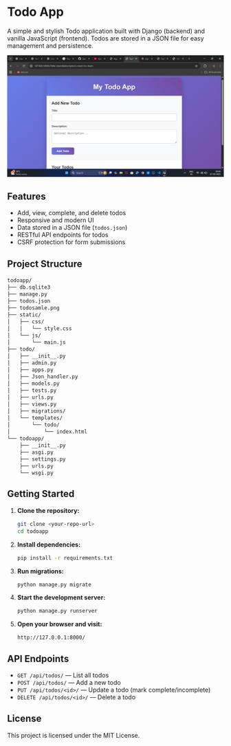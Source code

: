# Todo App

A simple and stylish Todo application built with Django (backend) and vanilla JavaScript (frontend). Todos are stored in a JSON file for easy management and persistence.

![Todo App Screenshot](todosamle.png)

## Features

- Add, view, complete, and delete todos
- Responsive and modern UI
- Data stored in a JSON file (`todos.json`)
- RESTful API endpoints for todos
- CSRF protection for form submissions

## Project Structure

```
todoapp/
├── db.sqlite3
├── manage.py
├── todos.json
├── todosamle.png
├── static/
│   ├── css/
│   │   └── style.css
│   └── js/
│       └── main.js
├── todo/
│   ├── __init__.py
│   ├── admin.py
│   ├── apps.py
│   ├── Json_handler.py
│   ├── models.py
│   ├── tests.py
│   ├── urls.py
│   ├── views.py
│   ├── migrations/
│   └── templates/
│       └── todo/
│           └── index.html
└── todoapp/
    ├── __init__.py
    ├── asgi.py
    ├── settings.py
    ├── urls.py
    └── wsgi.py
```

## Getting Started

1. **Clone the repository:**
    ```sh
    git clone <your-repo-url>
    cd todoapp
    ```

2. **Install dependencies:**
    ```sh
    pip install -r requirements.txt
    ```

3. **Run migrations:**
    ```sh
    python manage.py migrate
    ```

4. **Start the development server:**
    ```sh
    python manage.py runserver
    ```

5. **Open your browser and visit:**
    ```
    http://127.0.0.1:8000/
    ```

## API Endpoints

- `GET /api/todos/` — List all todos
- `POST /api/todos/` — Add a new todo
- `PUT /api/todos/<id>/` — Update a todo (mark complete/incomplete)
- `DELETE /api/todos/<id>/` — Delete a todo

## License

This project is licensed under the MIT License.